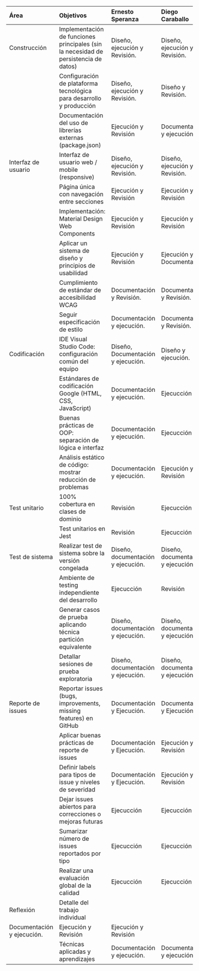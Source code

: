|Área|Objetivos|Ernesto Speranza|Diego Caraballo|Francisco López|
|:----|:----|:----|:----|:----|
|Construcción|Implementación de funciones principales (sin la necesidad de persistencia de datos)|Diseño, ejecución y Revisión.|Diseño, ejecución y Revisión.|Diseño, ejecución y Revisión.|
| |Configuración de plataforma tecnológica para desarrollo y producción|Diseño, ejecución y Revisión.|Diseño y Revisión.|Diseño y Revisión.|
| |Documentación del uso de librerías externas (package.json)|Ejecución y Revisión|Documentación y ejecución.|Ejecución y Revisión|
|Interfaz de usuario|Interfaz de usuario web / mobile (responsive)|Diseño, ejecución y Revisión.|Diseño, ejecución y Revisión.|Ejecución y Revisión|
| |Página única con navegación entre secciones|Ejecución y Revisión|Ejecución y Revisión|Ejecución y Revisión|
| |Implementación: Material Design Web Components|Ejecución y Revisión|Ejecución y Revisión|Ejecución y Revisión|
| |Aplicar un sistema de diseño y principios de usabilidad|Ejecución y Revisión|Ejecución y Documentación|Ejecución y Revisión|
| |Cumplimiento de estándar de accesibilidad WCAG|Documentación y Revisión.|Documentación y Revisión.|Documentación y Revisión.|
| |Seguir especificación de estilo|Documentación y ejecución.|Documentación y Revisión.|Documentación y Revisión.|
|Codificación|IDE Visual Studio Code: configuración común del equipo|Diseño, Documentación y ejecución.|Diseño y ejecución.|Diseño y ejecución.|
| |Estándares de codificación Google (HTML, CSS, JavaScript)|Documentación y ejecución.|Ejecucción|Ejecucción|
| |Buenas prácticas de OOP: separación de lógica e interfaz|Documentación y ejecución.|Ejecucción|Ejecucción|
| |Análisis estático de código: mostrar reducción de problemas|Documentación y ejecución.|Ejecución y Revisión|Ejecución y Revisión|
|Test unitario|100% cobertura en clases de dominio|Revisión|Ejecucción|Ejecucción y Documentación|
| |Test unitarios en Jest|Revisión|Ejecucción|Ejecucción y Documentación|
|Test de sistema|Realizar test de sistema sobre la versión congelada |Diseño, documentación y ejecución.|Diseño, documentación y ejecución.|Diseño, documentación y ejecución.|
| |Ambiente de testing independiente del desarrollo|Ejecucción|Revisión|Revisión|
| |Generar casos de prueba aplicando técnica partición equivalente|Diseño, documentación y ejecución.|Diseño, documentación y ejecución.|Diseño, documentación y ejecución.|
| |Detallar sesiones de prueba exploratoria|Diseño, documentación y ejecución.|Diseño, documentación y ejecución.|Diseño, documentación y ejecución.|
|Reporte de issues|Reportar issues (bugs, improvements, missing features) en GitHub |Documentación y Ejecución.|Documentación y Ejecución.|Documentación y Ejecución.|
| |Aplicar buenas prácticas de reporte de issues|Documentación y Ejecución.|Ejecución y Revisión|Ejecución y Revisión|
| |Definir labels para tipos de issue y niveles de severidad|Documentación y Ejecución.|Ejecución y Revisión|Ejecución y Revisión|
| |Dejar issues abiertos para correcciones o mejoras futuras|Ejecucción|Ejecucción|Ejecucción|
| |Sumarizar número de issues reportados por tipo|Ejecucción|Ejecucción|Documentación y ejecución.|
| |Realizar una evaluación global de la calidad|Ejecucción|Ejecucción|Documentación y ejecución.|
|Reflexión|Detalle del trabajo individual
|Documentación y ejecución.|Ejecución y Revisión|Ejecución y Revisión|
| |Técnicas aplicadas y aprendizajes|Documentación y ejecución.|Documentación y ejecución.|Documentación y ejecución.|

